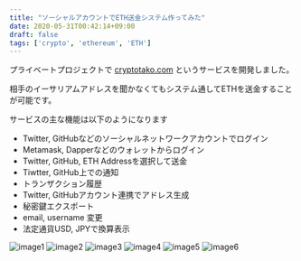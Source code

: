 ```yaml
---
title: "ソーシャルアカウントでETH送金システム作ってみた"
date: 2020-05-31T00:42:14+09:00
draft: false
tags: ['crypto', 'ethereum', 'ETH']
---
```


プライベートプロジェクトで [cryptotako.com](https://cryptotako.com) というサービスを開発しました。

相手のイーサリアムアドレスを聞かなくてもシステム通してETHを送金することが可能です。

サービスの主な機能は以下のようになります

* Twitter, GitHubなどのソーシャルネットワークアカウントでログイン
* Metamask, Dapperなどのウォレットからログイン
* Twitter, GitHub, ETH Addressを選択して送金
* Tiwtter, GitHub上での通知
* トランザクション履歴
* Twitter, GitHubアカウント連携でアドレス生成
* 秘密鍵エクスポート
* email, username 変更
* 法定通貨USD, JPYで換算表示

![image1](/images/post/2020-05-31/cryptotako1.png)
![image2](/images/post/2020-05-31/cryptotako2.png)
![image3](/images/post/2020-05-31/cryptotako3.png)
![image4](/images/post/2020-05-31/cryptotako4.png)
![image5](/images/post/2020-05-31/cryptotako5.png)
![image6](/images/post/2020-05-31/cryptotako6.png)
